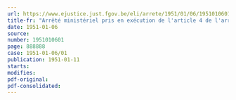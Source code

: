 ```yaml
---
url: https://www.ejustice.just.fgov.be/eli/arrete/1951/01/06/1951010601/justel
title-fr: "Arrêté ministériel pris en exécution de l'article 4 de l'arrêté du Régent du 18 septembre 1947 instituant un fonds de sécurité d'existence pour les travailleurs de la construction."
date: 1951-01-06
source:
number: 1951010601
page: 888888
case: 1951-01-06/01
publication: 1951-01-11
starts:
modifies:
pdf-original:
pdf-consolidated:
---
```


